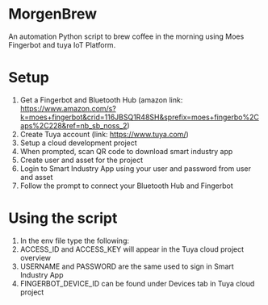 # MorgenBrew
An automation Python script to brew coffee in the morning using Moes Fingerbot and tuya IoT Platform.

# Setup
1) Get a Fingerbot and Bluetooth Hub (amazon link: https://www.amazon.com/s?k=moes+fingerbot&crid=116JBSQ1R48SH&sprefix=moes+fingerbo%2Caps%2C228&ref=nb_sb_noss_2)
2) Create Tuya account (link: https://www.tuya.com/)
3) Setup a cloud development project
4) When prompted, scan QR code to download smart industry app
5) Create user and asset for the project
6) Login to Smart Industry App using your user and password from user and asset
7) Follow the prompt to connect your Bluetooth Hub and Fingerbot

# Using the script
1) In the env file type the following: 
2) ACCESS_ID and ACCESS_KEY will appear in the Tuya cloud project overview
3) USERNAME and PASSWORD are the same used to sign in Smart Industry App
4) FINGERBOT_DEVICE_ID can be found under Devices tab in Tuya cloud project
